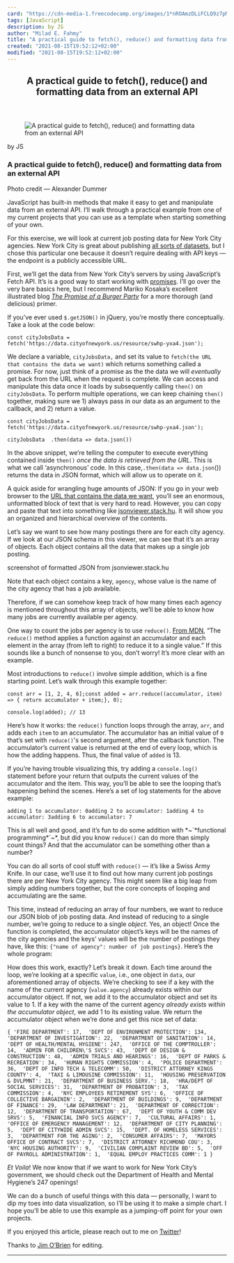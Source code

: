```yaml
---
card: "https://cdn-media-1.freecodecamp.org/images/1*nROAmzDLiFCLQ9z7pMx8Wg.jpeg"
tags: [JavaScript]
description: by JS
author: "Milad E. Fahmy"
title: "A practical guide to fetch(), reduce() and formatting data from an external API"
created: "2021-08-15T19:52:12+02:00"
modified: "2021-08-15T19:52:12+02:00"
---
```

<div class="site-wrapper">
<main id="site-main" class="site-main outer">
<div class="inner">
<article class="post-full post tag-javascript tag-functional-programming tag-tech tag-api tag-programming ">
<header class="post-full-header">
<h1 class="post-full-title">A practical guide to fetch(), reduce() and formatting data from an external API</h1>
</header>
<figure class="post-full-image">
<picture>
<source media="(max-width: 700px)" sizes="1px" srcset="data:image/gif;base64,R0lGODlhAQABAIAAAAAAAP///yH5BAEAAAAALAAAAAABAAEAAAIBRAA7 1w">
<source media="(min-width: 701px)" sizes="(max-width: 800px) 400px,
(max-width: 1170px) 700px,
1400px" srcset="https://cdn-media-1.freecodecamp.org/images/1*nROAmzDLiFCLQ9z7pMx8Wg.jpeg 300w,
https://cdn-media-1.freecodecamp.org/images/1*nROAmzDLiFCLQ9z7pMx8Wg.jpeg 600w,
https://cdn-media-1.freecodecamp.org/images/1*nROAmzDLiFCLQ9z7pMx8Wg.jpeg 1000w,
https://cdn-media-1.freecodecamp.org/images/1*nROAmzDLiFCLQ9z7pMx8Wg.jpeg 2000w">
<img onerror="this.style.display='none'" src="https://cdn-media-1.freecodecamp.org/images/1*nROAmzDLiFCLQ9z7pMx8Wg.jpeg" alt="A practical guide to fetch(), reduce() and formatting data from an external API">
</picture>
</figure>
<section class="post-full-content">
<div class="post-content medium-migrated-article">
<p>by JS</p>
<h1 id="a-practical-guide-to-fetch-reduce-and-formatting-data-from-an-external-api">A practical guide to fetch(), reduce() and formatting data from an external API</h1>
<figcaption>Photo credit — Alexander Dummer</figcaption>
</figure>
<p>JavaScript has built-in methods that make it easy to get and manipulate data from an external API. I’ll walk through a practical example from one of my current projects that you can use as a template when starting something of your own.</p>
<p>For this exercise, we will look at current job posting data for New York City agencies. New York City is great about publishing <a href="https://opendata.cityofnewyork.us/" rel="noopener">all sorts of datasets</a>, but I chose this particular one because it doesn’t require dealing with API keys — the endpoint is a publicly accessible URL.</p>
<p>First, we’ll get the data from New York City’s servers by using JavaScript’s Fetch API. It’s is a good way to start working with <a href="https://developer.mozilla.org/en-US/docs/Web/JavaScript/Reference/Global_Objects/Promise" rel="noopener">promises</a>. I’ll go over the very bare basics here, but I recommend Mariko Kosaka’s excellent illustrated blog <a href="http://kosamari.com/notes/the-promise-of-a-burger-party" rel="noopener"><em>The Promise of a Burger Party</em></a> for a more thorough (and delicious) primer.</p>
<p>If you’ve ever used <code>$.getJSON()</code> in jQuery, you’re mostly there conceptually. Take a look at the code below:</p><pre><code>const cityJobsData =   fetch('https://data.cityofnewyork.us/resource/swhp-yxa4.json');</code></pre>
<p>We declare a variable, <code>cityJobsData,</code> and set its value to <code>fetch(the URL that contains the data we want)</code> which returns something called a promise. For now, just think of a promise as the the data we will <em>eventually</em> get back from the URL when the request is complete. We can access and manipulate this data once it loads by subsequently calling <code>then()</code> on <code>cityJobsData</code>. To perform multiple operations, we can keep chaining <code>then()</code> together, making sure we 1) always pass in our data as an argument to the callback, and 2) return a value.</p><pre><code>const cityJobsData = fetch('https://data.cityofnewyork.us/resource/swhp-yxa4.json');</code></pre><pre><code>cityJobsData  .then(data =&gt; data.json())</code></pre>
<p>In the above snippet, we’re telling the computer to execute everything contained inside <code>then()</code> <em>once the data is retrieved from the URL</em>. This is what we call ‘asynchronous’ code. In this case,<code>.then(data =&gt; data.json</code>()) returns the data in JSON format, which will allow us to operate on it.</p>
<p>A quick aside for wrangling huge amounts of JSON: If you go in your web browser to the <a href="https://data.cityofnewyork.us/resource/swhp-yxa4.json" rel="noopener">URL that contains the data we want</a>, you’ll see an enormous, unformatted block of text that is very hard to read. However, you can copy and paste that text into something like <a href="http://jsonviewer.stack.hu/" rel="noopener">jsonviewer.stack.hu</a>. It will show you an organized and hierarchical overview of the contents.</p>
<p>Let’s say we want to see how many postings there are for each city agency. If we look at our JSON schema in this viewer, we can see that it’s an array of objects. Each object contains all the data that makes up a single job posting.</p>
<figcaption>screenshot of formatted JSON from jsonviewer.stack.hu</figcaption>
</figure>
<p>Note that each object contains a key, <code>agency</code>, whose value is the name of the city agency that has a job available.</p>
<p>Therefore, if we can somehow keep track of how many times each agency is mentioned throughout this array of objects, we’ll be able to know how many jobs are currently available per agency.</p>
<p>One way to count the jobs per agency is to use <code>reduce()</code>. <a href="https://developer.mozilla.org/en-US/docs/Web/JavaScript/Reference/Global_Objects/Array/Reduce?v=example" rel="noopener">From MDN</a>, “The <code>reduce()</code> method applies a function against an accumulator and each element in the array (from left to right) to reduce it to a single value.” If this sounds like a bunch of nonsense to you, don’t worry! It’s more clear with an example.</p>
<p>Most introductions to <code>reduce()</code> involve simple addition, which is a fine starting point. Let’s walk through this example together:</p><pre><code>const arr = [1, 2, 4, 6];const added = arr.reduce((accumulator, item) =&gt; { return accumulator + item;}, 0);</code></pre><pre><code>console.log(added); // 13</code></pre>
<p>Here’s how it works: the <code>reduce()</code> function loops through the array, <code>arr</code>, and adds each <code>item</code> to an accumulator. The accumulator has an initial value of <code>0</code> that’s set with <code>reduce()</code>'s second argument, after the callback function. The accumulator’s current value is returned at the end of every loop, which is how the adding happens. Thus, the final value of <code>added</code> is 13.</p>
<p>If you’re having trouble visualizing this, try adding a <code>console.log()</code> statement before your return that outputs the current values of the accumulator and the item. This way, you’ll be able to see the looping that’s happening behind the scenes. Here’s a set of log statements for the above example:</p><pre><code>adding 1 to accumulator: 0adding 2 to accumulator: 1adding 4 to accumulator: 3adding 6 to accumulator: 7</code></pre>
<p>This is all well and good, and it’s fun to do some addition with *~`*functional programming*`~*, but did you know <code>reduce()</code> can do more than simply count things? And that the accumulator can be something other than a number?</p>
<p>You can do all sorts of cool stuff with <code>reduce()</code> — it’s like a Swiss Army Knife. In our case, we’ll use it to find out how many current job postings there are per New York City agency. This might seem like a big leap from simply adding numbers together, but the core concepts of looping and accumulating are the same.</p>
<p>This time, instead of reducing an array of four numbers, we want to reduce our JSON blob of job posting data. And instead of reducing to a single number, we’re going to reduce to a single <em>object</em>. Yes, an object! Once the function is completed, the accumulator object’s keys will be the names of the city agencies and the keys’ values will be the number of postings they have, like this: <code>{"name of agency": number of job postings}</code>. Here’s the whole program:</p>
<p>How does this work, exactly? Let’s break it down. Each time around the loop, we’re looking at a specific <code>value</code>, i.e., one object in <code>data</code>, our aforementioned array of objects. We’re checking to see if a key with the name of the current agency (<code>value.agency</code>) already exists within our accumulator object. If not, we add it to the accumulator object and set its value to 1. If a key with the name of the current agency <em>already exists within the accumulator object</em>, we add 1 to its existing value. We return the accumulator object when we’re done and get this nice set of data:</p><pre><code>{ 'FIRE DEPARTMENT': 17,  'DEPT OF ENVIRONMENT PROTECTION': 134,  'DEPARTMENT OF INVESTIGATION': 22,  'DEPARTMENT OF SANITATION': 14,  'DEPT OF HEALTH/MENTAL HYGIENE': 247,  'OFFICE OF THE COMPTROLLER': 14,  'ADMIN FOR CHILDREN\'S SVCS': 43,  'DEPT OF DESIGN &amp; CONSTRUCTION': 48,  'ADMIN TRIALS AND HEARINGS': 16,  'DEPT OF PARKS &amp; RECREATION': 34,  'HUMAN RIGHTS COMMISSION': 4,  'POLICE DEPARTMENT': 36,  'DEPT OF INFO TECH &amp; TELECOMM': 50,  'DISTRICT ATTORNEY KINGS COUNTY': 4,  'TAXI &amp; LIMOUSINE COMMISSION': 11,  'HOUSING PRESERVATION &amp; DVLPMNT': 21,  'DEPARTMENT OF BUSINESS SERV.': 18,  'HRA/DEPT OF SOCIAL SERVICES': 31,  'DEPARTMENT OF PROBATION': 3,  'TAX COMMISSION': 4,  'NYC EMPLOYEES RETIREMENT SYS': 6,  'OFFICE OF COLLECTIVE BARGAININ': 2,  'DEPARTMENT OF BUILDINGS': 9,  'DEPARTMENT OF FINANCE': 29,  'LAW DEPARTMENT': 21,  'DEPARTMENT OF CORRECTION': 12,  'DEPARTMENT OF TRANSPORTATION': 67,  'DEPT OF YOUTH &amp; COMM DEV SRVS': 5,  'FINANCIAL INFO SVCS AGENCY': 7,  'CULTURAL AFFAIRS': 1,  'OFFICE OF EMERGENCY MANAGEMENT': 12,  'DEPARTMENT OF CITY PLANNING': 5,  'DEPT OF CITYWIDE ADMIN SVCS': 15,  'DEPT. OF HOMELESS SERVICES': 3,  'DEPARTMENT FOR THE AGING': 2,  'CONSUMER AFFAIRS': 7,  'MAYORS OFFICE OF CONTRACT SVCS': 7,  'DISTRICT ATTORNEY RICHMOND COU': 3,  'NYC HOUSING AUTHORITY': 9,  'CIVILIAN COMPLAINT REVIEW BD': 5,  'OFF OF PAYROLL ADMINISTRATION': 1,  'EQUAL EMPLOY PRACTICES COMM': 1 }</code></pre>
<p><em>Et Voila</em>! We now know that if we want to work for New York City’s government, we should check out the Department of Health and Mental Hygiene’s 247 openings!</p>
<p>We can do a bunch of useful things with this data — personally, I want to dip my toes into data visualization, so I’ll be using it to make a simple chart. I hope you’ll be able to use this example as a jumping-off point for your own projects.</p>
<p>If you enjoyed this article, please reach out to me on <a href="http://twitter.com/j_speda" rel="noopener">Twitter</a>!</p>
<p>Thanks to <a href="http://twitter.com/jimcodes" rel="noopener">Jim O’Brien</a> for editing.</p>
</div>
<hr>
</section>
</article>
</div>
</main>
</div>
<!-- Google Tag Manager (noscript) -->
<!-- End Google Tag Manager (noscript) -->
